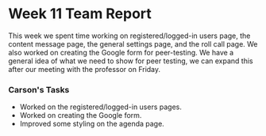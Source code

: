 # Week 11 Team Report

This week we spent time working on registered/logged-in users page, the content message page, the general settings page,
and the roll call page. We also worked on creating the Google form for peer-testing. We have a general idea of what we
need to show for peer testing, we can expand this after our meeting with the professor on Friday.

### Carson's Tasks

- Worked on the registered/logged-in users pages.
- Worked on creating the Google form.
- Improved some styling on the agenda page.
